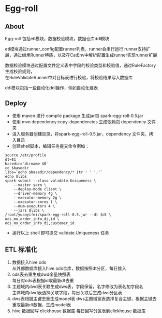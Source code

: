 # Egg-roll
## About
Egg-roll 包括etl模块，数据校验模块，数据仓库ddl模块

etl模块通过runner_config配置runner列表，runner会串行运行
runner支持扩展，通过继承Runner特质，以及在CatEnv中解析配置生成runner实现runner扩展

数据校验模块通过配置文件定义表中字段的校验类型和校验值，通过RuleFactory生成校验规则，  
在RuleValidateRunner中对目标表进行校验，将校验结果写入数据库

ddl模块包括一些自动化ddl操作，例如自动化建表
## Deploy
+ 使用 maven 进行 compile package 生成jar包 spark-egg-roll-0.5.jar
+ 使用 mvn dependency:copy-dependencies 生成依赖包 dependency 文件夹
+ 进入服务器创建目录，将spark-egg-roll-0.5.jar，dependency 文件夹，拷入目录
+ 创建shell脚本，编辑任务提交命令例如：
```shell
source /etc/profile
dt=$1
basedir=`dirname $0`
cd $basedir
libs=`echo $basedir/dependency/* |tr ' ' ','`
echo $libs
spark-submit --class validate.Uniqueness \
    --master yarn \
    --deploy-mode client \
    --driver-memory 4g \
    --executor-memory 2g \
    --executor-cores 1 \
    --num-executors 4 \
    --jars $libs \
/root/yuanyifei/spark-egg-roll-0.5.jar --dt $dt \
ods_mo_order_info_di,id \
ods_mo_order_info_di,customer_id
```
+ 运行以上 shell 即可提交 validate.Uniqueness 任务

## ETL 标准化
1.  数据接入hive ods  
    从外部数据库接入hive ods仓库，数据按照dt分区，每日接入
2.  ods表去重生成dwd全量快照表  
    每日对ods表根据id取最新dt去重
3.  主题域内dwd表关联生成dws表，字段保留，名字修改为表名加字段名  
    主体域内dwd表选择关联字段，每日关联后生成dws分区表
4.  dws表根据主键去重生成model表
    dws主题域宽表选择复合主键，根据主键去重取最新dt数据，生成model表
5.  hive 数据回写 clickhouse 数据库
    每日回写分区表到clickhouse 数据库